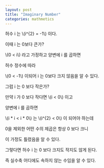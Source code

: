 ```yaml
---
layout: post
title: "Imaginary Number"
categories: mathmetics
---
```


<!-- begin_excerpt -->

허수 i 는 \\(i^{2} = -1\\) 이다.

이때 i 는 0보다 큰가?

<!-- end_excerpt -->

\\(0 < i\\) 라고 가정하고 양변에 i 를 곱하면

허수 정수에 따라

\\(0 < -1\\) 이되어 i 는 0보다 크지 않음을 알 수 있다.

그럼 i 는 0 보다 작은가?

만약 i 가 0 보다 작다면 \\(i < 0\\) 이고

양변에 i 를 곱하면

\\(i * i < i * 0\\) 는 \\(i^{2} < 0\\) 이 되어야 하는데 

0을 제외한 어떤 수의 제곱은 항상 0 보다 크니

이 가정도 틀렸음을 알 수 있다.

그렇다면 허수 i 는 0 보다 크지도 작지도 않게 된다.

즉 실수축 어디에도 속하지 않는 수임을 알 수 있다.
